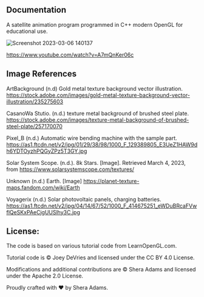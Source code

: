 ## Documentation

A satellite animation program programmed in C++ modern OpenGL for educational use. 

![Screenshot 2023-03-06 140137](https://user-images.githubusercontent.com/110789514/223207196-207239dd-7c78-497f-8a32-9145b4cdbf90.png)

https://www.youtube.com/watch?v=A7mQnKer06c

## Image References

ArtBackground (n.d) Gold metal texture background vector illustration. https://stock.adobe.com/images/gold-metal-texture-background-vector-illustration/235275603

CasanoWa Stutio. (n.d.) texture metal background of brushed steel plate. https://stock.adobe.com/images/texture-metal-background-of-brushed-steel-plate/257170070

Pixel_B (n.d.) Automatic wire bending machine with the sample part. https://as1.ftcdn.net/v2/jpg/01/29/38/98/1000_F_129389805_E3UeZ1HAW9dh6YDTOyzhPQGyZPz5T3GY.jpg

Solar System Scope. (n.d.). 8k Stars. [Image]. Retrieved March 4, 2023, from https://www.solarsystemscope.com/textures/

Unknown (n.d.) Earth. [Image]  https://planet-texture-maps.fandom.com/wiki/Earth

Voyagerix (n.d.) Solar photovoltaic panels, charging batteries. https://as1.ftcdn.net/v2/jpg/04/14/67/52/1000_F_414675251_eWDuBRcaFVwflQeSKxPAeCjgUUSlhy3C.jpg

## License:

The code is based on various tutorial code from LearnOpenGL.com.

Tutorial code is © Joey DeVries and licensed under the CC BY 4.0 License.

Modifications and additional contributions are © Shera Adams and licensed under the Apache 2.0 License.

Proudly crafted with ❤️ by Shera Adams.
